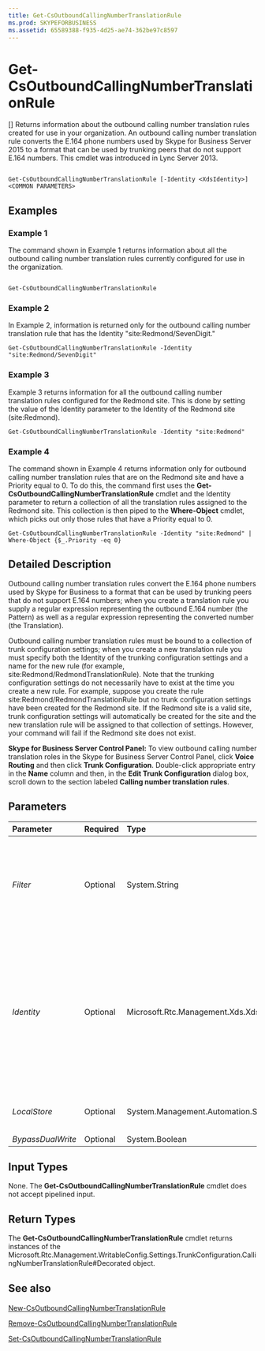 ```yaml
---
title: Get-CsOutboundCallingNumberTranslationRule
ms.prod: SKYPEFORBUSINESS
ms.assetid: 65589388-f935-4d25-ae74-362be97c8597
---
```



# Get-CsOutboundCallingNumberTranslationRule
[]
Returns information about the outbound calling number translation rules created for use in your organization. An outbound calling number translation rule converts the E.164 phone numbers used by Skype for Business Server 2015 to a format that can be used by trunking peers that do not support E.164 numbers. This cmdlet was introduced in Lync Server 2013.
  
    
    


```

Get-CsOutboundCallingNumberTranslationRule [-Identity <XdsIdentity>] <COMMON PARAMETERS>

```


## Examples
<a name="Examples"> </a>


### Example 1

The command shown in Example 1 returns information about all the outbound calling number translation rules currently configured for use in the organization.
  
    
    

```

Get-CsOutboundCallingNumberTranslationRule
```


### Example 2

In Example 2, information is returned only for the outbound calling number translation rule that has the Identity "site:Redmond/SevenDigit."
  
    
    

```
Get-CsOutboundCallingNumberTranslationRule -Identity "site:Redmond/SevenDigit"
```


### Example 3

Example 3 returns information for all the outbound calling number translation rules configured for the Redmond site. This is done by setting the value of the Identity parameter to the Identity of the Redmond site (site:Redmond).
  
    
    

```
Get-CsOutboundCallingNumberTranslationRule -Identity "site:Redmond"
```


### Example 4

The command shown in Example 4 returns information only for outbound calling number translation rules that are on the Redmond site and have a Priority equal to 0. To do this, the command first uses the **Get-CsOutboundCallingNumberTranslationRule** cmdlet and the Identity parameter to return a collection of all the translation rules assigned to the Redmond site. This collection is then piped to the **Where-Object** cmdlet, which picks out only those rules that have a Priority equal to 0.
  
    
    

```
Get-CsOutboundCallingNumberTranslationRule -Identity "site:Redmond" | Where-Object {$_.Priority -eq 0}
```


## Detailed Description
<a name="DetailedDescription"> </a>

Outbound calling number translation rules convert the E.164 phone numbers used by Skype for Business to a format that can be used by trunking peers that do not support E.164 numbers; when you create a translation rule you supply a regular expression representing the outbound E.164 number (the Pattern) as well as a regular expression representing the converted number (the Translation).
  
    
    
Outbound calling number translation rules must be bound to a collection of trunk configuration settings; when you create a new translation rule you must specify both the Identity of the trunking configuration settings and a name for the new rule (for example, site:Redmond/RedmondTranslationRule). Note that the trunking configuration settings do not necessarily have to exist at the time you create a new rule. For example, suppose you create the rule site:Redmond/RedmondTranslationRule but no trunk configuration settings have been created for the Redmond site. If the Redmond site is a valid site, trunk configuration settings will automatically be created for the site and the new translation rule will be assigned to that collection of settings. However, your command will fail if the Redmond site does not exist.
  
    
    
 **Skype for Business Server Control Panel:** To view outbound calling number translation roles in the Skype for Business Server Control Panel, click **Voice Routing** and then click **Trunk Configuration**. Double-click appropriate entry in the **Name** column and then, in the **Edit Trunk Configuration** dialog box, scroll down to the section labeled **Calling number translation rules**.
  
    
    

## Parameters
<a name="DetailedDescription"> </a>



|**Parameter**|**Required**|**Type**|**Description**|
|:-----|:-----|:-----|:-----|
| _Filter_ <br/> |Optional  <br/> |System.String  <br/> |Performs a wildcard search that allows you to return only those outbound translation rules that have Identities that match the wildcard string. For example, this syntax returns all the translation rules that include the string value "Redmond":  <br/>  `-Filter "*Redmond*"` <br/> To return all the translation rules configured at the site scope use this syntax:  <br/>  `-Filter "site:*"` <br/> |
| _Identity_ <br/> |Optional  <br/> |Microsoft.Rtc.Management.Xds.XdsIdentity  <br/> |Unique identifier for the outbound calling number translation rule you want to retrieve. The Identity consists of the scope followed by a unique name within each scope; for example:  <br/>  `-Identity "site:Redmond/OutboundRule1"` <br/> To return all the translation rules configured for a specific scope (such as the Redmond site) simply set the Identity to the scope itself:  <br/>  `-Identity "site:Redmond"` <br/> If neither the Identity parameter nor the Filter parameter is specified the **Get-CsOutboundCallingNumberTranslationRule** cmdlet returns information about all your outbound calling number translation rules. <br/> |
| _LocalStore_ <br/> |Optional  <br/> |System.Management.Automation.SwitchParameter  <br/> |Retrieves the outbound calling number translation rule data from the local replica of the Central Management store rather than from the Central Management store itself.  <br/> |
| _BypassDualWrite_ <br/> |Optional  <br/> |System.Boolean  <br/> |PARAMVALUE: $true | $false  <br/> |
   

## Input Types
<a name="InputTypes"> </a>

None. The **Get-CsOutboundCallingNumberTranslationRule** cmdlet does not accept pipelined input.
  
    
    

## Return Types
<a name="ReturnTypes"> </a>

The **Get-CsOutboundCallingNumberTranslationRule** cmdlet returns instances of the Microsoft.Rtc.Management.WritableConfig.Settings.TrunkConfiguration.CallingNumberTranslationRule#Decorated object.
  
    
    

## See also
<a name="ReturnTypes"> </a>


#### 


  
    
    
 [New-CsOutboundCallingNumberTranslationRule](new-csoutboundcallingnumbertranslationrule.md)
  
    
    
 [Remove-CsOutboundCallingNumberTranslationRule](remove-csoutboundcallingnumbertranslationrule.md)
  
    
    
 [Set-CsOutboundCallingNumberTranslationRule](set-csoutboundcallingnumbertranslationrule.md)
